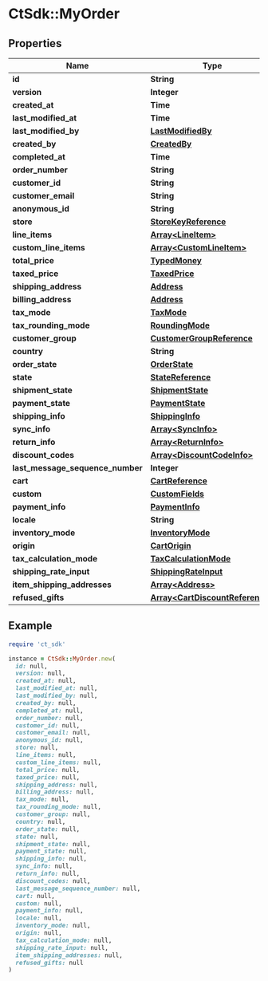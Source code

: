 # CtSdk::MyOrder

## Properties

| Name | Type | Description | Notes |
| ---- | ---- | ----------- | ----- |
| **id** | **String** |  |  |
| **version** | **Integer** |  |  |
| **created_at** | **Time** |  |  |
| **last_modified_at** | **Time** |  |  |
| **last_modified_by** | [**LastModifiedBy**](LastModifiedBy.md) |  | [optional] |
| **created_by** | [**CreatedBy**](CreatedBy.md) |  | [optional] |
| **completed_at** | **Time** |  | [optional] |
| **order_number** | **String** |  | [optional] |
| **customer_id** | **String** |  | [optional] |
| **customer_email** | **String** |  | [optional] |
| **anonymous_id** | **String** |  | [optional] |
| **store** | [**StoreKeyReference**](StoreKeyReference.md) |  | [optional] |
| **line_items** | [**Array&lt;LineItem&gt;**](LineItem.md) |  | [optional] |
| **custom_line_items** | [**Array&lt;CustomLineItem&gt;**](CustomLineItem.md) |  | [optional] |
| **total_price** | [**TypedMoney**](TypedMoney.md) |  | [optional] |
| **taxed_price** | [**TaxedPrice**](TaxedPrice.md) |  | [optional] |
| **shipping_address** | [**Address**](Address.md) |  | [optional] |
| **billing_address** | [**Address**](Address.md) |  | [optional] |
| **tax_mode** | [**TaxMode**](TaxMode.md) |  | [optional] |
| **tax_rounding_mode** | [**RoundingMode**](RoundingMode.md) |  | [optional] |
| **customer_group** | [**CustomerGroupReference**](CustomerGroupReference.md) |  | [optional] |
| **country** | **String** |  | [optional] |
| **order_state** | [**OrderState**](OrderState.md) |  | [optional] |
| **state** | [**StateReference**](StateReference.md) |  | [optional] |
| **shipment_state** | [**ShipmentState**](ShipmentState.md) |  | [optional] |
| **payment_state** | [**PaymentState**](PaymentState.md) |  | [optional] |
| **shipping_info** | [**ShippingInfo**](ShippingInfo.md) |  | [optional] |
| **sync_info** | [**Array&lt;SyncInfo&gt;**](SyncInfo.md) |  | [optional] |
| **return_info** | [**Array&lt;ReturnInfo&gt;**](ReturnInfo.md) |  | [optional] |
| **discount_codes** | [**Array&lt;DiscountCodeInfo&gt;**](DiscountCodeInfo.md) |  | [optional] |
| **last_message_sequence_number** | **Integer** |  | [optional] |
| **cart** | [**CartReference**](CartReference.md) |  | [optional] |
| **custom** | [**CustomFields**](CustomFields.md) |  | [optional] |
| **payment_info** | [**PaymentInfo**](PaymentInfo.md) |  | [optional] |
| **locale** | **String** |  | [optional] |
| **inventory_mode** | [**InventoryMode**](InventoryMode.md) |  | [optional] |
| **origin** | [**CartOrigin**](CartOrigin.md) |  | [optional] |
| **tax_calculation_mode** | [**TaxCalculationMode**](TaxCalculationMode.md) |  | [optional] |
| **shipping_rate_input** | [**ShippingRateInput**](ShippingRateInput.md) |  | [optional] |
| **item_shipping_addresses** | [**Array&lt;Address&gt;**](Address.md) |  | [optional] |
| **refused_gifts** | [**Array&lt;CartDiscountReference&gt;**](CartDiscountReference.md) |  | [optional] |

## Example

```ruby
require 'ct_sdk'

instance = CtSdk::MyOrder.new(
  id: null,
  version: null,
  created_at: null,
  last_modified_at: null,
  last_modified_by: null,
  created_by: null,
  completed_at: null,
  order_number: null,
  customer_id: null,
  customer_email: null,
  anonymous_id: null,
  store: null,
  line_items: null,
  custom_line_items: null,
  total_price: null,
  taxed_price: null,
  shipping_address: null,
  billing_address: null,
  tax_mode: null,
  tax_rounding_mode: null,
  customer_group: null,
  country: null,
  order_state: null,
  state: null,
  shipment_state: null,
  payment_state: null,
  shipping_info: null,
  sync_info: null,
  return_info: null,
  discount_codes: null,
  last_message_sequence_number: null,
  cart: null,
  custom: null,
  payment_info: null,
  locale: null,
  inventory_mode: null,
  origin: null,
  tax_calculation_mode: null,
  shipping_rate_input: null,
  item_shipping_addresses: null,
  refused_gifts: null
)
```

